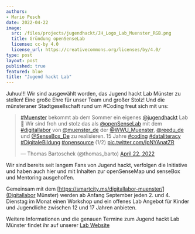 ```yaml
---
authors:
- Mario Pesch
date: 2022-04-22
image:
  src: /files/projects/jugendhackt/JH_Logo_Lab_Muenster_RGB.png
  title: Gründung openSenseLab
  license: cc-by 4.0
  license_url: https://creativecommons.org/licenses/by/4.0/
type: post
layout: post
published: true
featured: blue
title: "Jugend hackt Lab"
---
```


Juhuu!!! Wir sind ausgewählt worden, das Jugend hackt Lab Münster zu stellen! Eine große Ehre für unser Team und großer Stolz! Und die münsteraner Stadtgesellschaft rund um #Coding freut sich mit uns: 

<blockquote class="twitter-tweet"><p lang="de" dir="ltr"><a href="https://twitter.com/hashtag/Muenster?src=hash&amp;ref_src=twsrc%5Etfw">#Muenster</a> bekommt ab dem Sommer ein eigenes <a href="https://twitter.com/jugendhackt?ref_src=twsrc%5Etfw">@jugendhackt</a> Lab 🎉 Wir sind froh und stolz das als <a href="https://twitter.com/openSenseLab?ref_src=twsrc%5Etfw">@openSenseLab</a> mit dem <a href="https://twitter.com/hashtag/digitallabor?src=hash&amp;ref_src=twsrc%5Etfw">#digitallabor</a> von <a href="https://twitter.com/muenster_de?ref_src=twsrc%5Etfw">@muenster_de</a> der <a href="https://twitter.com/WWU_Muenster?ref_src=twsrc%5Etfw">@WWU_Muenster</a>, <a href="https://twitter.com/reedu_de?ref_src=twsrc%5Etfw">@reedu_de</a> und <a href="https://twitter.com/SenseBox_De?ref_src=twsrc%5Etfw">@SenseBox_De</a> zu realisieren. 15 Jahre <a href="https://twitter.com/hashtag/coding?src=hash&amp;ref_src=twsrc%5Etfw">#coding</a> <a href="https://twitter.com/hashtag/dataliteracy?src=hash&amp;ref_src=twsrc%5Etfw">#dataliteracy</a> <a href="https://twitter.com/hashtag/DigitaleBildung?src=hash&amp;ref_src=twsrc%5Etfw">#DigitaleBildung</a> <a href="https://twitter.com/hashtag/opensource?src=hash&amp;ref_src=twsrc%5Etfw">#opensource</a> (1/2) <a href="https://t.co/IpNYAnatZR">pic.twitter.com/IpNYAnatZR</a></p>&mdash; Thomas Bartoschek (@thomas_barto) <a href="https://twitter.com/thomas_barto/status/1517509035955740674?ref_src=twsrc%5Etfw">April 22, 2022</a></blockquote> <script async src="https://platform.twitter.com/widgets.js" charset="utf-8"></script>

Wir sind bereits seit langem Fans von Jugend hackt, verfolgen die Initiative und haben auch hier und mit Inhalten zur openSenseMap und senseBox und Mentoring ausgeholfen.

Gemeinsam mit dem [https://smartcity.ms/digitallabor-muenster/](Digitallabor Münster) werden ab Anfang September jeden 2. und 4. Dienstag im Monat einen Workshop und ein offenes Lab Angebot für Kinder und Jugendliche zwischen 12 und 17 Jahren anbieten.

Weitere Informationen und die genauen Termine zum Jugend hackt Lab Münster findet ihr auf unserer [Lab Website](https://jugendhackt.org/lab/muenster/)
